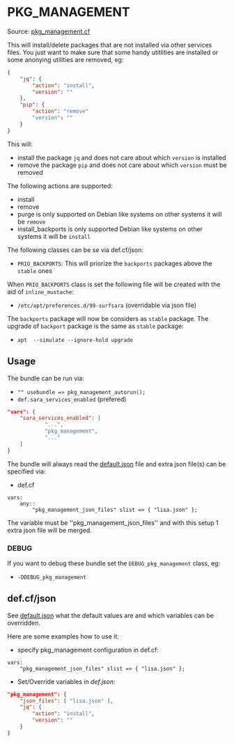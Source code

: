 # PKG_MANAGEMENT

Source: [pkg_management.cf](/services/pkg_management.cf)


This will install/delete packages that are not installed via other services files. You just want to make sure that some handy
utitlities are installed or some anonying utilities are removed, eg:
```json
{
    "jq": {
        "action": "install",
        "version": ""
    },
    "pip": {
        "action": "remove"
        "version": ""
    }
}
```

This will:
  * install the package `jq` and does not care about which `version` is installed
  * remove the package `pip` and does not care about which `version` must be removed

The following actions are supported:
 * install
 * remove
 * purge is only supported on Debian like systems on other systems it will be `remove`
 * install_backports is only supported Debian like systems on other systems it will be `install`


The following classes can be se via def.cf/json:
 * `PRIO_BACKPORTS`: This will priorize the `backports` packages above the `stable` ones

When `PRIO_BACKPORTS` class is set the following file will be created with the aid of
`inline_mustache`:
  * `/etc/apt/preferences.d/99-surfsara` (overridable via json file)

The `backports` package will now be considers as `stable` package. The upgrade of `backport`
package is the same as `stable` package:
 * `apt  --simulate --ignore-hold upgrade`

## Usage

The bundle can be run via:
 *  `"" usebundle => pkg_management_autorun();`
 * `def.sara_services_enabled` (prefered)
```json
"vars": {
    "sara_services_enabled": [
            "...",
            "pkg_management",
            "..."
    ]
}
```

The bundle will always read the [default.json](/templates/pkg_management/json/default.json) file
and extra json file(s) can be specified via:
 * def.cf
```
vars:
    any::
        "pkg_management_json_files" slist => { "lisa.json" };
```

The variable must be ''pkg_management_json_files'' and with this setup 1 extra json file will be  merged.

### DEBUG

If you want to debug these bundle set the `DEBUG_pkg_management` class, eg:
 * `-DDEBUG_pkg_management`

##  def.cf/json

See [default.json](/templates/pkg_management/json/default.json) what the default values are and
which variables can be overridden.

Here are some examples how to use it:
 * specify pkg_management configuration in def.cf:
```
vars:
    "pkg_management_json_files" slist => { "lisa.json" };
```

 * Set/Override variables in *def.json*:
```json
"pkg_management": {
    "json_files": [ "lisa.json" ],
    "jq": {
        "action": "install",
        "version": ""
    }
}
```
